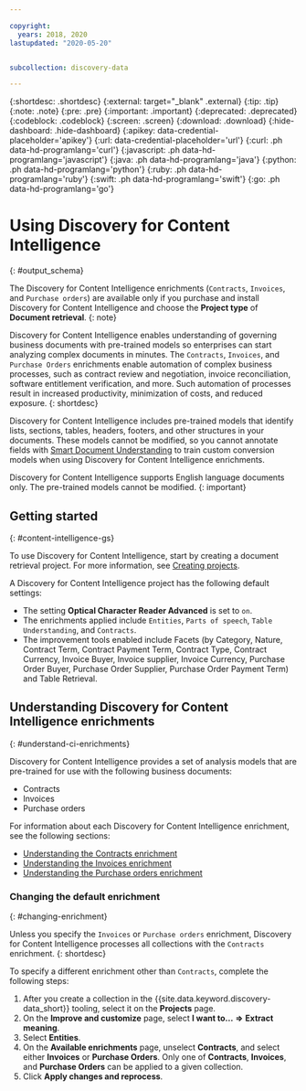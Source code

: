 ```yaml
---

copyright:
  years: 2018, 2020
lastupdated: "2020-05-20"


subcollection: discovery-data

---
```


{:shortdesc: .shortdesc}
{:external: target="_blank" .external}
{:tip: .tip}
{:note: .note}
{:pre: .pre}
{:important: .important}
{:deprecated: .deprecated}
{:codeblock: .codeblock}
{:screen: .screen}
{:download: .download}
{:hide-dashboard: .hide-dashboard}
{:apikey: data-credential-placeholder='apikey'} 
{:url: data-credential-placeholder='url'}
{:curl: .ph data-hd-programlang='curl'}
{:javascript: .ph data-hd-programlang='javascript'}
{:java: .ph data-hd-programlang='java'}
{:python: .ph data-hd-programlang='python'}
{:ruby: .ph data-hd-programlang='ruby'}
{:swift: .ph data-hd-programlang='swift'}
{:go: .ph data-hd-programlang='go'}

# Using Discovery for Content Intelligence
{: #output_schema}

The Discovery for Content Intelligence enrichments (`Contracts`, `Invoices`, and `Purchase orders`) are available only if you purchase and install Discovery for Content Intelligence and choose the **Project type** of **Document retrieval**.
{: note}

Discovery for Content Intelligence enables understanding of governing business documents with pre-trained models so enterprises can start analyzing complex documents in minutes. The `Contracts`, `Invoices`, and `Purchase Orders` enrichments enable automation of complex business processes, such as contract review and negotiation, invoice reconciliation, software entitlement verification, and more. Such automation of processes result in increased productivity, minimization of costs, and reduced exposure.
{: shortdesc}

Discovery for Content Intelligence includes pre-trained models that identify lists, sections, tables, headers, footers, and other structures in your documents. These models cannot be modified, so you cannot annotate fields with [Smart Document Understanding](/docs/discovery-data?topic=discovery-data-configuring-fields) to train custom conversion models when using Discovery for Content Intelligence enrichments.

Discovery for Content Intelligence supports English language documents only. The pre-trained models cannot be modified.
{: important}

## Getting started
{: #content-intelligence-gs}

To use Discovery for Content Intelligence, start by creating a document retrieval project. For more information, see [Creating projects](/docs/discovery-data?topic=discovery-data-projects).

A Discovery for Content Intelligence project has the following default settings:
  
- The setting **Optical Character Reader Advanced** is set to `on`.
- The enrichments applied include `Entities`, `Parts of speech`, `Table Understanding`, and `Contracts`.
- The improvement tools enabled include Facets (by Category, Nature, Contract Term, Contract Payment Term, Contract Type, Contract Currency, Invoice Buyer, Invoice supplier, Invoice Currency, Purchase Order Buyer, Purchase Order Supplier, Purchase Order Payment Term) and Table Retrieval.


## Understanding Discovery for Content Intelligence enrichments
{: #understand-ci-enrichments}

Discovery for Content Intelligence provides a set of analysis models that are pre-trained for use with the following business documents:

- Contracts
- Invoices
- Purchase orders

For information about each Discovery for Content Intelligence enrichment, see the following sections:

  - [Understanding the Contracts enrichment](/docs/discovery-data?topic=discovery-data-contracts-schema)
  - [Understanding the Invoices enrichment](/docs/discovery-data?topic=discovery-data-invoices)
  - [Understanding the Purchase orders enrichment](/docs/discovery-data?topic=discovery-data-purchase_orders)


### Changing the default enrichment
{: #changing-enrichment}

Unless you specify the `Invoices` or `Purchase orders` enrichment, Discovery for Content Intelligence processes all collections with the `Contracts` enrichment.
{: shortdesc}

To specify a different enrichment other than `Contracts`, complete the following steps:

1. After you create a collection in the {{site.data.keyword.discovery-data_short}} tooling, select it on the **Projects** page.
1. On the **Improve and customize** page, select **I want to...** **=>** **Extract meaning**.
1. Select **Entities**.
1. On the **Available enrichments** page, unselect **Contracts**, and select either **Invoices** or **Purchase Orders**. Only one of **Contracts**, **Invoices**, and **Purchase Orders** can be applied to a given collection.
1. Click **Apply changes and reprocess**.
